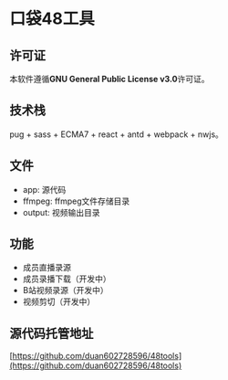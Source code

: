 # 口袋48工具

## 许可证
本软件遵循**GNU General Public License v3.0**许可证。

## 技术栈
pug + sass + ECMA7 + react + antd + webpack + nwjs。  

## 文件
* app: 源代码
* ffmpeg: ffmpeg文件存储目录
* output: 视频输出目录

## 功能
* 成员直播录源
* 成员录播下载（开发中）
* B站视频录源（开发中）
* 视频剪切（开发中）

## 源代码托管地址
[https://github.com/duan602728596/48tools](https://github.com/duan602728596/48tools)